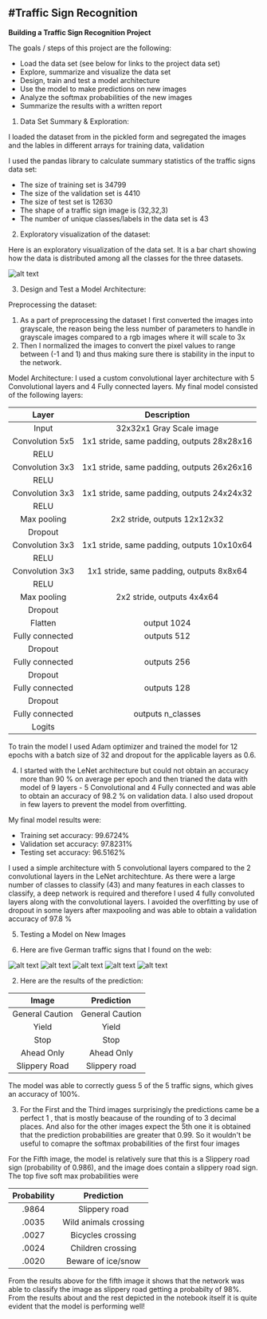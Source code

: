 #**Traffic Sign Recognition** 
---

**Building a Traffic Sign Recognition Project**

The goals / steps of this project are the following:
* Load the data set (see below for links to the project data set)
* Explore, summarize and visualize the data set
* Design, train and test a model architecture
* Use the model to make predictions on new images
* Analyze the softmax probabilities of the new images
* Summarize the results with a written report


[//]: # (Image References)

[image1]: ./Distribution.jpg "Data Distribution"
[image2]: ./test_images/00018.jpg "Traffic Sign 1"
[image3]: ./test_images/00013.JPG "Traffic Sign 2"
[image4]: ./test_images/00014.jpeg "Traffic Sign 3"
[image5]: ./test_images/00035.jpg "Traffic Sign 4"
[image6]: ./test_images/00023.jpg "Traffic Sign 5"


1) Data Set Summary & Exploration:

I loaded the dataset from in the pickled form and segregated the images and the lables in different arrays for training data, validation  

I used the pandas library to calculate summary statistics of the traffic
signs data set:

* The size of training set is 34799 
* The size of the validation set is 4410
* The size of test set is 12630
* The shape of a traffic sign image is (32,32,3)
* The number of unique classes/labels in the data set is 43

2) Exploratory visualization of the dataset:

Here is an exploratory visualization of the data set. It is a bar chart showing how the data is distributed among all the classes for the three datasets.

![alt text][image1]

3) Design and Test a Model Architecture:
 
Preprocessing the dataset:
1) As a part of preprocessing the dataset I first converted the images into grayscale, the reason being the less number of parameters to handle in grayscale images compared to a rgb images where it will scale to 3x
2) Then I normalized the images to convert the pixel values to range between (-1 and 1) and thus making sure there is stability in the input to the network. 

Model Architecture: I used a custom convolutional layer architecture with 5 Convolutional layers and 4 Fully connected layers. 
My final model consisted of the following layers:

| Layer         		|     Description	        					| 
|:---------------------:|:---------------------------------------------:| 
| Input         		| 32x32x1 Gray Scale image   							| 
| Convolution 5x5     	| 1x1 stride, same padding, outputs 28x28x16 	|
| RELU					|												|
| Convolution 3x3     	| 1x1 stride, same padding, outputs 26x26x16 	|
| RELU					|												|
| Convolution 3x3     	| 1x1 stride, same padding, outputs 24x24x32 	|
| RELU					|												|
| Max pooling	      	| 2x2 stride,  outputs 12x12x32 				|
| Dropout |
| Convolution 3x3     	| 1x1 stride, same padding, outputs 10x10x64 	|
| RELU					|												|
| Convolution 3x3     	| 1x1 stride, same padding, outputs 8x8x64 	|
| RELU					|												|
| Max pooling	      	| 2x2 stride,  outputs 4x4x64 				|
| Dropout |
| Flatten | output 1024 |
| Fully connected		|    outputs 512  					|
| Dropout |
| Fully connected		|    outputs 256  					|
| Dropout |
| Fully connected		|    outputs 128  					|
| Dropout |
| Fully connected		|   outputs n_classes   									|
|				Logits		|												
 
To train the model I used Adam optimizer and trained the model for 12 epochs with a batch size of 32 and dropout for the applicable layers as 0.6.

4. I started with the LeNet architecture but could not obtain an accuracy more than 90 % on average per epoch and then trianed the data with model of 9 layers - 5 Convolutional and 4 Fully connected and was able to obtain an accuracy of 98.2 % on validation data. I also used dropout in few layers to prevent the model from overfitting.

My final model results were:
* Training set accuracy: 99.6724%
* Validation set accuracy: 97.8231%
* Testing set accuracy: 96.5162%

I used a simple architecture with 5 convolutional layers compared to the 2 convolutional layers in the LeNet architechture. As there were a large number of classes to classify (43) and many features in each classes to classify, a deep network is required and therefore I used 4 fully convoluted layers along with the convolutional layers. I avoided the overfitting by use of dropout in some layers after maxpooling and was able to obtain a validation accuracy of 97.8 %

5. Testing a Model on New Images

1. Here are five German traffic signs that I found on the web:

![alt text][image2] ![alt text][image3] ![alt text][image4] 
![alt text][image5] ![alt text][image6]



2. Here are the results of the prediction:

| Image			        |     Prediction	        					| 
|:---------------------:|:---------------------------------------------:| 
| General Caution      		| General Caution   									| 
| Yield     			| Yield 										|
| Stop 					| Stop											|
| Ahead Only	      		| Ahead Only					 				|
| Slippery Road			|      Slippery road 							|


The model was able to correctly guess 5 of the 5 traffic signs, which gives an accuracy of 100%. 

3. For the First and the Third images surprisingly the predictions came be a perfect 1 , that is mostly beacause of the rounding of to 3 decimal places. And also for the other images expect the 5th one it is obtained that the prediction probabilities are greater that 0.99. So it wouldn't be useful to comapre the softmax probabilities of the first four images  

For the Fifth image, the model is relatively sure that this is a Slippery road sign (probability of 0.986), and the image does contain a slippery road sign. The top five soft max probabilities were

| Probability         	|     Prediction	        					| 
|:---------------------:|:---------------------------------------------:| 
| .9864         			| Slippery road   									| 
| .0035     				|  				Wild animals crossing						|
| .0027					|   Bicycles crossing									|
| .0024	      			| 	 		Children crossing		|
| .0020				    |     Beware of ice/snow  							|

From the results above for the fifth image it shows that the network was able to classify the image as slippery road getting a probabilty of 98%.
From the results about and the rest depicted in the notebook itself it is quite evident that the model is performing well!
